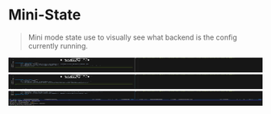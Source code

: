 # Mini-State
> Mini mode state use to visually see what backend is the 
config currently running.

<img src="./cross-state.png" width="870" height="30"/>
<img src="./depend-state.png" width="870" height="30"/>
<img src="./minibuffer-state.png" width="870" height="30"/>
